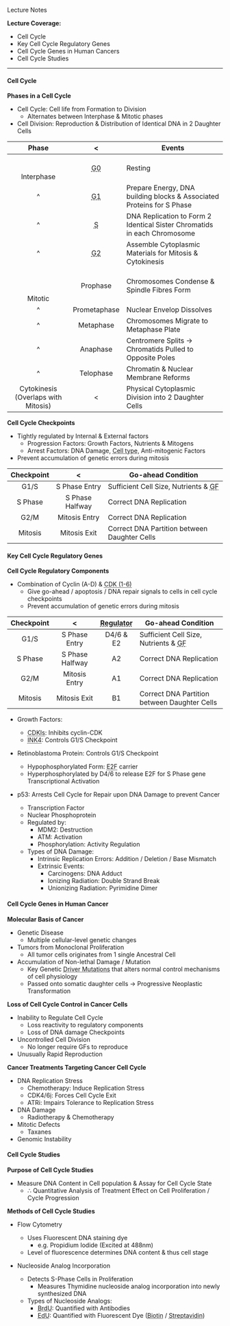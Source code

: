 Lecture Notes

**Lecture Coverage:**
- Cell Cycle
- Key Cell Cycle Regulatory Genes
- Cell Cycle Genes in Human Cancers
- Cell Cycle Studies

---
#### **Cell Cycle**
**Phases in a Cell Cycle**
- Cell Cycle: Cell life from Formation to Division
	- Alternates between Interphase & Mitotic phases
- Cell Division: Reproduction & Distribution of Identical DNA in 2 Daughter Cells

|                Phase                |                 <                 | Events                                                                   |
| :---------------------------------: | :-------------------------------: | ------------------------------------------------------------------------ |
|         <br><br>Interphase          | <abbr Title="Quiescent">G0</abbr> | Resting                                                                  |
|                  ^                  |   <abbr Title="Gap 1">G1</abbr>   | Prepare Energy, DNA building blocks & Associated Proteins for S Phase    |
|                  ^                  | <abbr Title="Synthesis">S</abbr>  | DNA Replication to Form 2 Identical Sister Chromatids in each Chromosome |
|                  ^                  |   <abbr Title="Gap 2">G2</abbr>   | Assemble Cytoplasmic Materials for Mitosis & Cytokinesis                 |
|         <br><br><br>Mitotic         |             Prophase              | Chromosomes Condense & Spindle Fibres Form                               |
|                  ^                  |           Prometaphase            | Nuclear Envelop Dissolves                                                |
|                  ^                  |             Metaphase             | Chromosomes Migrate to Metaphase Plate                                   |
|                  ^                  |             Anaphase              | Centromere Splits → Chromatids Pulled to Opposite Poles                  |
|                  ^                  |             Telophase             | Chromatin & Nuclear Membrane Reforms                                     |
| Cytokinesis (Overlaps with Mitosis) |                 <                 | Physical Cytoplasmic Division into 2 Daughter Cells                      |

**Cell Cycle Checkpoints**
- Tightly regulated by Internal & External factors
	- Progression Factors: Growth Factors, Nutrients & Mitogens
	- Arrest Factors: DNA Damage, <abbr Title="Cell-cell contract / Cell Differentiation">Cell type</abbr>, Anti-mitogenic Factors
- Prevent accumulation of genetic errors during mitosis

| Checkpoint |        <        | Go-ahead Condition                                                       |
| :--------: | :-------------: | ------------------------------------------------------------------------ |
|    G1/S    |  S Phase Entry  | Sufficient Cell Size, Nutrients & <abbr Title="Growth Factors">GF</abbr> |
|  S Phase   | S Phase Halfway | Correct DNA Replication                                                  |
|    G2/M    |  Mitosis Entry  | Correct DNA Replication                                                  |
|  Mitosis   |  Mitosis Exit   | Correct DNA Partition between Daughter Cells                             |


#### **Key Cell Cycle Regulatory Genes**
**Cell Cycle Regulatory Components**
- Combination of Cyclin (A-D) & <abbr Title="Cyclin-dependent Kinase">CDK (1-6)</abbr>
	- Give go-ahead / apoptosis / DNA repair signals to cells in cell cycle checkpoints
	- Prevent accumulation of genetic errors during mitosis

| Checkpoint |        <        | <abbr Title="Cyclin & CDK Combination">Regulator</abbr> | Go-ahead Condition                                                       |
| :--------: | :-------------: | :-----------------------------------------------------: | ------------------------------------------------------------------------ |
|    G1/S    |  S Phase Entry  |                        D4/6 & E2                        | Sufficient Cell Size, Nutrients & <abbr Title="Growth Factors">GF</abbr> |
|  S Phase   | S Phase Halfway |                           A2                            | Correct DNA Replication                                                  |
|    G2/M    |  Mitosis Entry  |                           A1                            | Correct DNA Replication                                                  |
|  Mitosis   |  Mitosis Exit   |                           B1                            | Correct DNA Partition between Daughter Cells                             |

- Growth Factors:
	- <abbr Title="Cyclin-dependent Kinase Inhibitors">CDKIs</abbr>: Inhibits cyclin-CDK
	- <abbr Title="Inhibitors of Kinase 4 Family">INK4</abbr>: Controls G1/S Checkpoint

- Retinoblastoma Protein: Controls G1/S Checkpoint
	- Hypophosphorylated Form: <abbr Title="Transcription Factor">E2F</abbr> carrier
	- Hyperphosphorylated by D4/6 to release E2F for S Phase gene Transcriptional Activation

- p53: Arrests Cell Cycle for Repair upon DNA Damage to prevent Cancer
	- Transcription Factor
	- Nuclear Phosphoprotein
	- Regulated by:
		- MDM2: Destruction
		- ATM: Activation
		- Phosphorylation: Activity Regulation
	- Types of DNA Damage:
		- Intrinsic Replication Errors: Addition / Deletion / Base Mismatch
		- Extrinsic Events:
			- Carcinogens: DNA Adduct
			- Ionizing Radiation: Double Strand Break
			- Unionizing Radiation: Pyrimidine Dimer


#### **Cell Cycle Genes in Human Cancer**
**Molecular Basis of Cancer**
- Genetic Disease
	- Multiple cellular-level genetic changes
- Tumors from Monoclonal Proliferation
	- All tumor cells originates from 1 single Ancestral Cell
- Accumulation of Non-lethal Damage / Mutation
	- Key Genetic <abbr Title="Mutations that Confer Selection Advantages (Antonym: Passenger Mutations)">Driver Mutations</abbr> that alters normal control mechanisms of cell physiology
	- Passed onto somatic daughter cells → Progressive Neoplastic Transformation

**Loss of Cell Cycle Control in Cancer Cells**
- Inability to Regulate Cell Cycle
	- Loss reactivity to regulatory components
	- Loss of DNA damage Checkpoints
- Uncontrolled Cell Division
	- No longer require GFs to reproduce
- Unusually Rapid Reproduction

**Cancer Treatments Targeting Cancer Cell Cycle**
- DNA Replication Stress
	- Chemotherapy: Induce Replication Stress
	- CDK4/6<abbr Title="Inhibitor">i</abbr>: Forces Cell Cycle Exit
	- ATRi: Impairs Tolerance to Replication Stress
- DNA Damage
	- Radiotherapy & Chemotherapy
- Mitotic Defects
	- Taxanes
- Genomic Instability


#### **Cell Cycle Studies**
**Purpose of Cell Cycle Studies**
- Measure DNA Content in Cell population & Assay for Cell Cycle State
	- ∴ Quantitative Analysis of Treatment Effect on Cell Proliferation / Cycle Progression


**Methods of Cell Cycle Studies**
- Flow Cytometry
	- Uses Fluorescent DNA staining dye
		- e.g. Propidium Iodide (Excited at 488nm)
	- Level of fluorescence determines DNA content & thus cell stage

- Nucleoside Analog Incorporation
	- Detects S-Phase Cells in Proliferation
		- Measures Thymidine nucleoside analog incorporation into newly synthesized DNA
	- Types of Nucleoside Analogs:
		- <abbr Title="Bromodeoxyuridine">BrdU</abbr>: Quantified with Antibodies
		- <abbr Title="Ethynyldeoxyuridine">EdU</abbr>: Quantified with Fluorescent Dye (<abbr Title="Colorimetric">Biotin</abbr> / <abbr Title="Fluorometric">Streptavidin</abbr>)